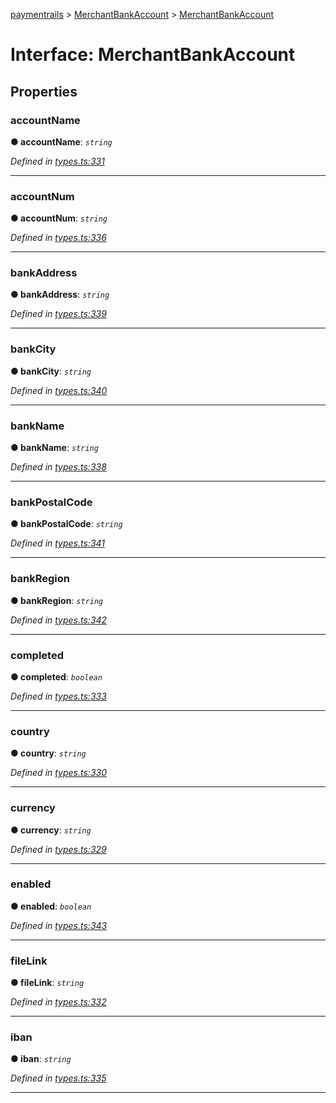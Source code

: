 [paymentrails](../README.md) > [MerchantBankAccount](../modules/merchantbankaccount.md) > [MerchantBankAccount](../interfaces/merchantbankaccount.merchantbankaccount-1.md)



# Interface: MerchantBankAccount


## Properties
<a id="accountname"></a>

###  accountName

**●  accountName**:  *`string`* 

*Defined in [types.ts:331](https://github.com/PaymentRails/javascript-sdk/blob/9b4ee77/lib/types.ts#L331)*





___

<a id="accountnum"></a>

###  accountNum

**●  accountNum**:  *`string`* 

*Defined in [types.ts:336](https://github.com/PaymentRails/javascript-sdk/blob/9b4ee77/lib/types.ts#L336)*





___

<a id="bankaddress"></a>

###  bankAddress

**●  bankAddress**:  *`string`* 

*Defined in [types.ts:339](https://github.com/PaymentRails/javascript-sdk/blob/9b4ee77/lib/types.ts#L339)*





___

<a id="bankcity"></a>

###  bankCity

**●  bankCity**:  *`string`* 

*Defined in [types.ts:340](https://github.com/PaymentRails/javascript-sdk/blob/9b4ee77/lib/types.ts#L340)*





___

<a id="bankname"></a>

###  bankName

**●  bankName**:  *`string`* 

*Defined in [types.ts:338](https://github.com/PaymentRails/javascript-sdk/blob/9b4ee77/lib/types.ts#L338)*





___

<a id="bankpostalcode"></a>

###  bankPostalCode

**●  bankPostalCode**:  *`string`* 

*Defined in [types.ts:341](https://github.com/PaymentRails/javascript-sdk/blob/9b4ee77/lib/types.ts#L341)*





___

<a id="bankregion"></a>

###  bankRegion

**●  bankRegion**:  *`string`* 

*Defined in [types.ts:342](https://github.com/PaymentRails/javascript-sdk/blob/9b4ee77/lib/types.ts#L342)*





___

<a id="completed"></a>

###  completed

**●  completed**:  *`boolean`* 

*Defined in [types.ts:333](https://github.com/PaymentRails/javascript-sdk/blob/9b4ee77/lib/types.ts#L333)*





___

<a id="country"></a>

###  country

**●  country**:  *`string`* 

*Defined in [types.ts:330](https://github.com/PaymentRails/javascript-sdk/blob/9b4ee77/lib/types.ts#L330)*





___

<a id="currency"></a>

###  currency

**●  currency**:  *`string`* 

*Defined in [types.ts:329](https://github.com/PaymentRails/javascript-sdk/blob/9b4ee77/lib/types.ts#L329)*





___

<a id="enabled"></a>

###  enabled

**●  enabled**:  *`boolean`* 

*Defined in [types.ts:343](https://github.com/PaymentRails/javascript-sdk/blob/9b4ee77/lib/types.ts#L343)*





___

<a id="filelink"></a>

###  fileLink

**●  fileLink**:  *`string`* 

*Defined in [types.ts:332](https://github.com/PaymentRails/javascript-sdk/blob/9b4ee77/lib/types.ts#L332)*





___

<a id="iban"></a>

###  iban

**●  iban**:  *`string`* 

*Defined in [types.ts:335](https://github.com/PaymentRails/javascript-sdk/blob/9b4ee77/lib/types.ts#L335)*





___


